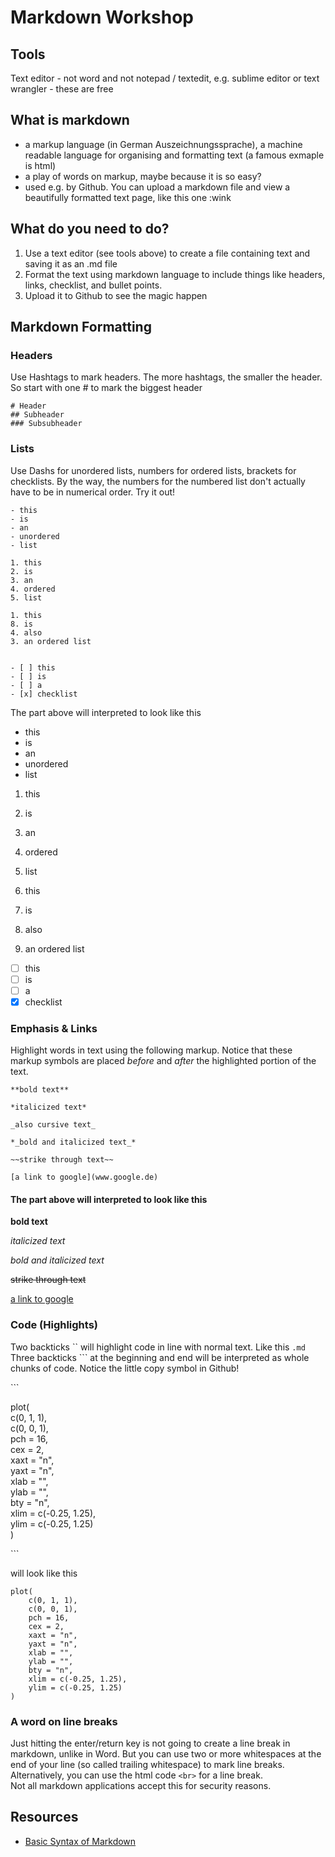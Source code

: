 # Markdown Workshop

## Tools
Text editor - not word and not notepad / textedit, e.g. sublime editor or text wrangler - these are free

## What is markdown
- a markup language (in German Auszeichnungssprache), a machine readable language for organising and formatting text (a famous exmaple is html)
- a play of words on markup, maybe because it is so easy?
- used e.g. by Github. You can upload a markdown file and view a beautifully formatted text page, like this one :wink

## What do you need to do?
1. Use a text editor (see tools above) to create a file containing text and saving it as an .md file
2. Format the text using markdown language to include things like headers, links, checklist, and bullet points.
3. Upload it to Github to see the magic happen

## Markdown Formatting

### Headers
Use Hashtags to mark headers. The more hashtags, the smaller the header. So start with one # to mark the biggest header
```
# Header
## Subheader
### Subsubheader
```

### Lists
Use Dashs for unordered lists, numbers for ordered lists, brackets for checklists. By the way, the numbers for the numbered list don't actually have to be in numerical order. Try it out!
```
- this
- is
- an
- unordered
- list

1. this
2. is
3. an
4. ordered
5. list

1. this
8. is
4. also
3. an ordered list


- [ ] this
- [ ] is
- [ ] a
- [x] checklist
```
The part above will interpreted to look like this
- this
- is
- an
- unordered
- list

1. this
2. is
3. an
4. ordered
5. list

1. this
8. is
4. also
3. an ordered list

- [ ] this
- [ ] is
- [ ] a
- [x] checklist

### Emphasis & Links
Highlight words in text using the following markup. Notice that these markup symbols are placed *before* and *after* the highlighted portion of the text.
```
**bold text**

*italicized text*

_also cursive text_

*_bold and italicized text_*

~~strike through text~~

[a link to google](www.google.de)
```

#### The part above will interpreted to look like this

**bold text**

*italicized text*

_*bold and italicized text*_

~~strike through text~~

[a link to google](www.google.de)

### Code (Highlights)
Two backticks \`\` will highlight code in line with normal text. Like this `.md` \
Three backticks \`\`\` at the beginning and end will be interpreted as whole chunks of code. Notice the little copy symbol in Github!

\`\`\`

plot(  
    c(0, 1, 1),  
    c(0, 0, 1),  
    pch = 16,  
    cex = 2,  
    xaxt = "n",  
    yaxt = "n",  
    xlab = "",  
    ylab = "",  
    bty = "n",  
    xlim = c(-0.25, 1.25),  
    ylim = c(-0.25, 1.25)  
)

\`\`\`

will look like this
```
plot(
    c(0, 1, 1),
    c(0, 0, 1),
    pch = 16,
    cex = 2,
    xaxt = "n",
    yaxt = "n",
    xlab = "",
    ylab = "",
    bty = "n",
    xlim = c(-0.25, 1.25),
    ylim = c(-0.25, 1.25)
)
```

### A word on line breaks
Just hitting the enter/return key is not going to create a line break in markdown, unlike in Word. But you can use two or more whitespaces at the end of your line (so called trailing whitespace) to mark line breaks.  
Alternatively, you can use the html code ``<br>`` for a line break. <br>
Not all markdown applications accept this for security reasons.

## Resources
- [Basic Syntax of Markdown](https://www.markdownguide.org/basic-syntax/)

